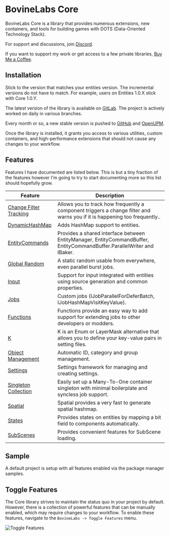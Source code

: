 # BovineLabs Core
BovineLabs Core is a library that provides numerous extensions, new containers, and tools for building games with DOTS (Data-Oriented Technology Stack).

For support and discussions, join [Discord](https://discord.gg/RTsw6Cxvw3).

If you want to support my work or get access to a few private libraries, [Buy Me a Coffee](https://buymeacoffee.com/bovinelabs).

## Installation

Stick to the version that matches your entities version. The incremental versions do not have to match. For example, users on Entities 1.0.X stick with Core 1.0.Y.

The latest version of the library is available on [GitLab](https://gitlab.com/tertle/com.bovinelabs.core). The project is actively worked on daily in various branches.

Every month or so, a new stable version is pushed to [GitHub](https://github.com/tertle/com.bovinelabs.core) and [OpenUPM](https://openupm.com/packages/com.bovinelabs.core/).

Once the library is installed, it grants you access to various utilities, custom containers, and high-performance extensions that should not cause any changes to your workflow. 

## Features
Features I have documented are listed below. This is but a tiny fraction of the features however I'm going to try to start documenting more so this list should hopefully grow.

| Feature                                                          | Description                                                                                                               |
|------------------------------------------------------------------|---------------------------------------------------------------------------------------------------------------------------|
| [Change Filter Tracking](Documentation~/ChangeFilterTracking.md) | Allows you to track how frequently a component triggers a change filter and warns you if it is happening too frequently.. |
| [DynamicHashMap](Documentation~/DynamicHashMap.md)               | Adds HashMap support to entities.                                                                                         | 
| [EntityCommands](Documentation~/EntityCommands.md)               | Provides a shared interface between EntityManager, EntityCommandBuffer, EntityCommandBuffer.ParallelWriter and IBaker.    |
| [Global Random](Documentation~/GlobalRandom.md)                  | A static random usable from everywhere, even parallel burst jobs.                                                         |
| [Input](Documentation~/Input.md)                                 | Support for input integrated with entities using source generation and common properties.                                 |
| [Jobs](Documentation~/Jobs.md)                                   | Custom jobs (IJobParallelForDeferBatch, IJobHashMapVisitKeyValue).                                                        |
| [Functions](Documentation~/Functions.md)                         | Functions provide an easy way to add support for extending jobs to other developers or modders.                           |
| [K](Documentation~/K.md)                                         | K is an Enum or LayerMask alternative that allows you to define your key-value pairs in setting files.                    |
| [Object Management](Documentation~/ObjectManagement.md)          | Automatic ID, category and group management.                                                                              |
| [Settings](Documentation~/Settings.md)                           | Settings framework for managing and creating settings.                                                                    | 
| [Singleton Collection](Documentation~/SingletonCollection.md)    | Easily set up a Many-To-One container singleton with minimal boilerplate and syncless job support.                        | 
| [Spatial](Documentation~/Spatial.md)                             | Spatial provides a very fast to generate spatial hashmap.                                                                 |
| [States](Documentation~/States.md)                               | Provides states on entities by mapping a bit field to components automatically.                                           |
| [SubScenes](Documentation~/SubScenes.md)                         | Provides convenient features for SubScene loading.                                                                        |

## Sample
A default project is setup with all features enabled via the package manager samples.

## Toggle Features

The Core library strives to maintain the status quo in your project by default. However, there is a collection of powerful features that can be manually enabled, which may require changes to your workflow. To enable these features, navigate to the `BovineLabs -> Toggle Features` menu.

![Toggle Features](Documentation~/Images/ToggleFeatures.png)
